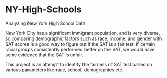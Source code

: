 # NY-High-Schools
Analyzing New York High School Data

New York City has a significant immigrant population, and is very diverse, so comparing demographic factors such as race, income, and gender with SAT scores is a good way to figure out if the SAT is a fair test. If certain racial groups consistently performed better on the SAT, we would have some evidence that the SAT is unfair.

This project is an attempt to identify the fairness of SAT test based on various parameters like race, school, demographics etc.
